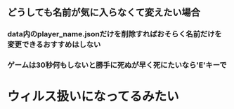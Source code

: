## どうしても名前が気に入らなくて変えたい場合

### data内のplayer_name.jsonだけを削除すればおそらく名前だけを変更できるおすすめはしない
### ゲームは30秒何もしないと勝手に死ぬが早く死にたいなら'E'キーで

# ウィルス扱いになってるみたい
